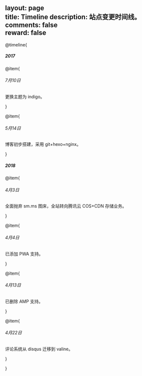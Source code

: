 layout: page     
title: Timeline 
description: 站点变更时间线。 
comments: false    
reward: false     
----

@timeline{

##### 2017

@item{

###### 7月10日

更换主题为 indigo。

}

@item{

###### 5月14日

博客初步搭建，采用 git+hexo+nginx。

}

##### 2018

@item{

###### 4月3日

全面抛弃 sm.ms 图床，全站转向腾讯云 COS+CDN 存储业务。

}



@item{

###### 4月4日

已添加 PWA 支持。

}

@item{

###### 4月13日

已删除 AMP 支持。

}


@item{

###### 4月22日

评论系统从 disqus 迁移到 valine。

}


}
